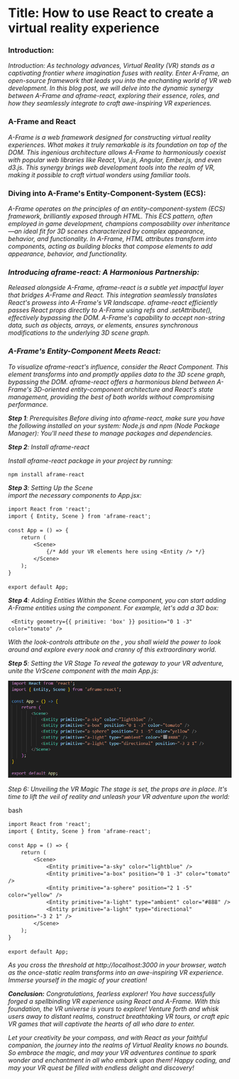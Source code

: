 <h1>
Title: How to use React to create a virtual reality experience
</h1>

<p align="center">
<h3>
Introduction:
</h3>
<em>
Introduction:
As technology advances, Virtual Reality (VR) stands as a captivating frontier where imagination fuses with reality. Enter A-Frame, an open-source framework that leads you into the enchanting world of VR web development. In this blog post, we will delve into the dynamic synergy between A-Frame and aframe-react, exploring their essence, roles, and how they seamlessly integrate to craft awe-inspiring VR experiences.
</em>
</p>

<p align="start">
<h3>
A-Frame and React
</h3>
<em>
  A-Frame is a web framework designed for constructing virtual reality experiences. What makes it truly remarkable is its foundation on top of the DOM. This ingenious architecture allows A-Frame to harmoniously coexist with popular web libraries like React, Vue.js, Angular, Ember.js, and even d3.js. This synergy brings web development tools into the realm of VR, making it possible to craft virtual wonders using familiar tools.
</em>
</p>

<p align="start">
<h3>
Diving into A-Frame's Entity-Component-System (ECS):
</h3>
<em>
 A-Frame operates on the principles of an entity-component-system (ECS) framework, brilliantly exposed through HTML. This ECS pattern, often employed in game development, champions composability over inheritance—an ideal fit for 3D scenes characterized by complex appearance, behavior, and functionality. In A-Frame, HTML attributes transform into components, acting as building blocks that compose <a-entity> elements to add appearance, behavior, and functionality.
</em>
</p>

<p align="start">
<em>
<h3>
Introducing aframe-react: A Harmonious Partnership:
</h3>
Released alongside A-Frame, aframe-react is a subtle yet impactful layer that bridges A-Frame and React. This integration seamlessly translates React's prowess into A-Frame's VR landscape. aframe-react efficiently passes React props directly to A-Frame using refs and .setAttribute(), effectively bypassing the DOM. A-Frame's capability to accept non-string data, such as objects, arrays, or elements, ensures synchronous modifications to the underlying 3D scene graph.
</em>
</p>

<p align="start">
<em>
<h3>A-Frame's Entity-Component Meets React:</h3>
To visualize aframe-react's influence, consider the <Entity/> React Component. This element transforms into <a-entity> and promptly applies data to the 3D scene graph, bypassing the DOM. aframe-react offers a harmonious blend between A-Frame's 3D-oriented entity-component architecture and React's state management, providing the best of both worlds without compromising performance.
</em>
</p>

<p align="start">
<em>
<strong>Step 1</strong>: Prerequisites
Before diving into aframe-react, make sure you have the following installed on your system:
Node.js and npm (Node Package Manager): You'll need these to manage packages and dependencies.</em>
</p>

<!-- ![Alt Text](images/1.PNG) -->

<p align="start">
<em>
<strong>Step 2</strong>: Install aframe-react

Install aframe-react package in your project by running:
</em>

</p>

```
npm install aframe-react
```

<!-- ![Alt Text](images/1st.PNG) -->

<p align="start">
<em>
<strong>Step 3</strong>: Setting Up the Scene
</br>
import the necessary components to App.jsx:
</em>
</p>

<!-- ![Alt Text](images/3rd.PNG) -->

```
import React from 'react';
import { Entity, Scene } from 'aframe-react';

const App = () => {
    return (
        <Scene>
            {/* Add your VR elements here using <Entity /> */}
        </Scene>
    );
}

export default App;
```

<p align="start">
<em>
<strong>Step 4</strong>: Adding Entities
Within the Scene component, you can start adding A-Frame entities using the <Entity /> component. For example, let's add a 3D box:</em>
</p>

<!-- ![Alt Text](images/2nd.PNG) -->

```
 <Entity geometry={{ primitive: 'box' }} position="0 1 -3" color="tomato" />

```

<!-- ![Alt Text](images/3.PNG) -->

<p align="start">
<em>
With the look-controls attribute on the <a-entity camera>, you shall wield the power to look around and explore every nook and cranny of this extraordinary world.
</em>
</p>

<!-- ![Alt Text](images/3.PNG) -->

<p align="start">
<em>
<strong>Step 5</strong>: Setting the VR Stage
To reveal the gateway to your VR adventure, unite the VrScene component with the main App.js:
</em>
</p>

![Alt Text](images/last.PNG)

<!-- ![Alt Text](images/3.PNG) -->

<p align="start">
<em>
Step 6: Unveiling the VR Magic
The stage is set, the props are in place. It's time to lift the veil of reality and unleash your VR adventure upon the world:
</em>
</p>

bash

<!-- ![Alt Text](images/6.PNG) -->

```
import React from 'react';
import { Entity, Scene } from 'aframe-react';

const App = () => {
    return (
        <Scene>
            <Entity primitive="a-sky" color="lightblue" />
            <Entity primitive="a-box" position="0 1 -3" color="tomato" />
            <Entity primitive="a-sphere" position="2 1 -5" color="yellow" />
            <Entity primitive="a-light" type="ambient" color="#888" />
            <Entity primitive="a-light" type="directional" position="-3 2 1" />
        </Scene>
    );
}

export default App;
```

<!-- ![Alt Text](images/3.PNG) -->

<p align="start">
<em>
As you cross the threshold at http://localhost:3000 in your browser, watch as the once-static realm transforms into an awe-inspiring VR experience. Immerse yourself in the magic of your creation!
</em>
</p>

<p align="start">
<em>
<strong>Conclusion:</strong>
Congratulations, fearless explorer! You have successfully forged a spellbinding VR experience using React and A-Frame. With this foundation, the VR universe is yours to explore! Venture forth and whisk users away to distant realms, construct breathtaking VR tours, or craft epic VR games that will captivate the hearts of all who dare to enter.

Let your creativity be your compass, and with React as your faithful companion, the journey into the realms of Virtual Reality knows no bounds. So embrace the magic, and may your VR adventures continue to spark wonder and enchantment in all who embark upon them! Happy coding, and may your VR quest be filled with endless delight and discovery!

</em>
</p>
